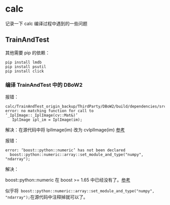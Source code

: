 # calc

记录一下 calc 编译过程中遇到的一些问题

## TrainAndTest

其他需要 pip 的依赖：

```
pip install lmdb
pip install psutil
pip install click
```

### 编译 TrainAndTest 中的 DBoW2

报错：

```
calc/TrainAndTest_origin_backup/ThirdParty/DBoW2/build/dependencies/src/DLib/src/DUtilsCV/Drawing.cpp
error: no matching function for call to ‘_IplImage::_IplImage(cv::Mat&)’
   IplImage ipl_im = IplImage(im);
```

解决：在源代码中将 IplImage(im) 改为 cvIplImage(im)  [参考](https://github.com/davisking/dlib/commit/54a9a5bbf3267386dd39a82fb792bab1bb60796c)

报错：

```
error: ‘boost::python::numeric’ has not been declared
  boost::python::numeric::array::set_module_and_type("numpy", "ndarray");
```

解决：

boost::python::numeric 在 boost >= 1.65 中已经没有了。[参考](https://github.com/AcademySoftwareFoundation/openvdb/issues/170)

似乎将``` boost::python::numeric::array::set_module_and_type("numpy", "ndarray");```在源代码中注释掉就可以了。

